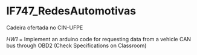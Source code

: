 # IF747_RedesAutomotivas
Cadeira ofertada no CIN-UFPE

*HW1* = Implement an arduino code for requesting data from a vehicle CAN bus
through OBD2 (Check Specifications on Classroom)

